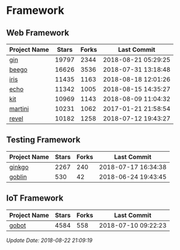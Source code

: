 # Framework

## Web Framework

| Project Name | Stars | Forks | Last Commit |
| ------------ | ----- | ----- | ----------- |
| [gin](https://github.com/gin-gonic/gin) | 19797 | 2344 | 2018-08-21 05:29:25 |
| [beego](https://github.com/astaxie/beego) | 16626 | 3536 | 2018-07-31 13:18:48 |
| [iris](https://github.com/kataras/iris) | 11435 | 1163 | 2018-08-18 12:01:26 |
| [echo](https://github.com/labstack/echo) | 11342 | 1005 | 2018-08-15 14:35:27 |
| [kit](https://github.com/go-kit/kit) | 10969 | 1143 | 2018-08-09 11:04:32 |
| [martini](https://github.com/go-martini/martini) | 10231 | 1062 | 2017-01-21 21:58:54 |
| [revel](https://github.com/revel/revel) | 10182 | 1258 | 2018-07-12 19:43:27 |

## Testing Framework

| Project Name | Stars | Forks | Last Commit |
| ------------ | ----- | ----- | ----------- |
| [ginkgo](https://github.com/onsi/ginkgo) | 2267 | 240 | 2018-07-17 16:34:38 |
| [goblin](https://github.com/franela/goblin) | 530 | 42 | 2018-06-24 19:43:45 |

## IoT Framework

| Project Name | Stars | Forks | Last Commit |
| ------------ | ----- | ----- | ----------- |
| [gobot](https://github.com/hybridgroup/gobot) | 4584 | 558 | 2018-07-10 09:22:23 |

*Update Date: 2018-08-22 21:09:19*